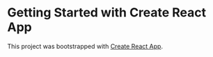 # Getting Started with Create React App

This project was bootstrapped with [Create React App](https://github.com/facebook/create-react-app).

#
